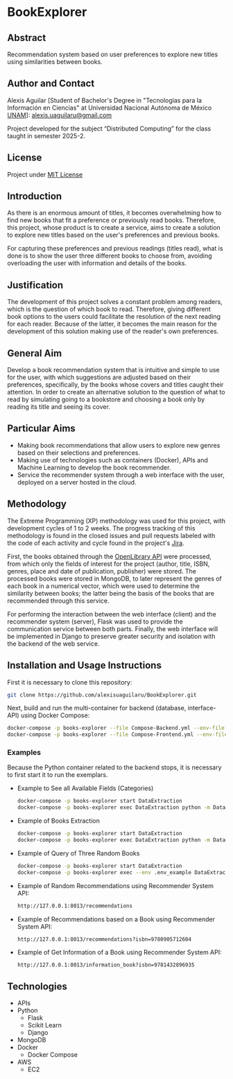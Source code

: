 # BookExplorer

## Abstract
Recommendation system based on user preferences to explore new titles using similarities between books.

## Author and Contact
Alexis Aguilar [Student of Bachelor's Degree in "Tecnologías para la Información en Ciencias" at Universidad Nacional Autónoma de México [UNAM](https://www.unam.mx/)]: alexis.uaguilaru@gmail.com

Project developed for the subject “Distributed Computing” for the class taught in semester 2025-2.

## License
Project under [MIT License](LICENSE)

## Introduction
As there is an enormous amount of titles, it becomes overwhelming how to find new books that fit a preference or previously read books. Therefore, this project, whose product is to create a service, aims to create a solution to explore new titles based on the user's preferences and previous books.

For capturing these preferences and previous readings (titles read), what is done is to show the user three different books to choose from, avoiding overloading the user with information and details of the books.

## Justification
The development of this project solves a constant problem among readers, which is the question of which book to read. Therefore, giving different book options to the users could facilitate the resolution of the next reading for each reader. Because of the latter, it becomes the main reason for the development of this solution making use of the reader's own preferences.

## General Aim
Develop a book recommendation system that is intuitive and simple to use for the user, with which suggestions are adjusted based on their preferences, specifically, by the books whose covers and titles caught their attention. In order to create an alternative solution to the question of what to read by simulating going to a bookstore and choosing a book only by reading its title and seeing its cover.

## Particular Aims
- Making book recommendations that allow users to explore new genres based on their selections and preferences.
- Making use of technologies such as containers (Docker), APIs and Machine Learning to develop the book recommender.
- Service the recommender system through a web interface with the user, deployed on a server hosted in the cloud.

## Methodology
The Extreme Programming (XP) methodology was used for this project, with development cycles of 1 to 2 weeks. The progress tracking of this methodology is found in the closed issues and pull requests labeled with the code of each activity and cycle found in the project's [Jira]().

First, the books obtained through the [OpenLibrary API]() were processed, from which only the fields of interest for the project (author, title, ISBN, genres, place and date of publication, publisher) were stored. The processed books were stored in MongoDB, to later represent the genres of each book in a numerical vector, which were used to determine the similarity between books; the latter being the basis of the books that are recommended through this service.

For performing the interaction between the web interface (client) and the recommender system (server), Flask was used to provide the communication service between both parts. Finally, the web interface will be implemented in Django to preserve greater security and isolation with the backend of the web service.

## Installation and Usage Instructions
First it is necessary to clone this repository:
```bash
git clone https://github.com/alexisuaguilaru/BookExplorer.git
```
Next, build and run the multi-container for backend (database, interface-API) using Docker Compose:
```bash
docker-compose -p books-explorer --file Compose-Backend.yml --env-file .env_example up -d --build
docker-compose -p books-explorer --file Compose-Frontend.yml --env-file .env_example up -d --build
```
### Examples
Because the Python container related to the backend stops, it is necessary to first start it to run the exemplars.
* Example to See all Available Fields (Categories)
    ```bash
    docker-compose -p books-explorer start DataExtraction
    docker-compose -p books-explorer exec DataExtraction python -m DataProcessing.Examples.Example_RequestAllFields
    ```

* Example of Books Extraction
    ```bash
    docker-compose -p books-explorer start DataExtraction
    docker-compose -p books-explorer exec DataExtraction python -m DataProcessing.Examples.Example_BooksExtraction
    ```

* Example of Query of Three Random Books
    ```bash
    docker-compose -p books-explorer start DataExtraction
    docker-compose -p books-explorer exec --env .env_example DataExtraction python DataProcessing/Examples/Example_Random3Books.py
    ```

* Example of Random Recommendations using Recommender System API:
    ```bash
    http://127.0.0.1:8013/recommendations
    ```
  
* Example of Recommendations based on a Book using Recommender System API:
    ```bash
    http://127.0.0.1:8013/recommendations?isbn=9780905712604
    ```

* Example of Get Information of a Book using Recommender System API:
    ```
    http://127.0.0.1:8013/information_book?isbn=9781432896935
    ```

## Technologies
* APIs
* Python
  * Flask
  * Scikit Learn
  * Django
* MongoDB
* Docker
  * Docker Compose
* AWS
  * EC2